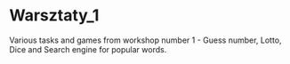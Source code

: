 # Warsztaty_1

Various tasks and games from workshop number 1 - Guess number, Lotto, Dice and Search engine for popular words.
